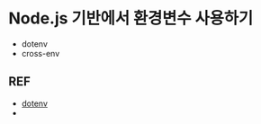 # Node.js 기반에서 환경변수 사용하기

- dotenv
- cross-env

## REF

- [dotenv](https://www.npmjs.com/package/dotenv)
- [](https://velog.io/@public_danuel/process-env-on-node-js)
